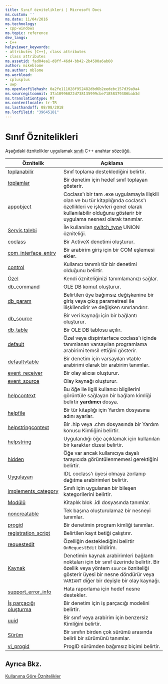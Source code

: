 ```yaml
---
title: Sınıf öznitelikleri | Microsoft Docs
ms.custom: ''
ms.date: 11/04/2016
ms.technology:
- cpp-windows
ms.topic: reference
dev_langs:
- C++
helpviewer_keywords:
- attributes [C++], class attributes
- class attributes
ms.assetid: fad04ea1-d8ff-46d4-bb42-2b4500a6ab60
author: mikeblome
ms.author: mblome
ms.workload:
- cplusplus
- uwp
ms.openlocfilehash: 0a2fe111028f952482dbd6b2eedebc157d39a9a4
ms.sourcegitcommit: 37a10996022d738135999cbe71858379386bab3d
ms.translationtype: MT
ms.contentlocale: tr-TR
ms.lasthandoff: 08/08/2018
ms.locfileid: "39645181"
---
```

# <a name="class-attributes"></a>Sınıf Öznitelikleri
Aşağıdaki öznitelikler uygulamak [sınıfı](../cpp/class-cpp.md) C++ anahtar sözcüğü.  
  
|Öznitelik|Açıklama|  
|---------------|-----------------|  
|[toplanabilir](../windows/aggregatable.md)|Sınıf toplama desteklediğini belirtir.|  
|[toplamlar](../windows/aggregates.md)|Bir denetim için hedef sınıf toplayan gösterir.|  
|[appobject](../windows/appobject.md)|Coclass'ı bir tam .exe uygulamayla ilişkili olan ve bu tür kitaplığında coclass'ı özellikleri ve işlevleri genel olarak kullanılabilir olduğunu gösterir bir uygulama nesnesi olarak tanımlar.|  
|[Servis talebi](../windows/case-cpp.md)|İle kullanılan [switch_type](../windows/switch-type.md) UNION özniteliği.|  
|[coclass](../windows/coclass.md)|Bir ActiveX denetimi oluşturur.|  
|[com_interface_entry](../windows/com-interface-entry-cpp.md)|Bir arabirim giriş için bir COM eşlemesi ekler.|  
|[control](../windows/control.md)|Kullanıcı tanımlı tür bir denetimi olduğunu belirtir.|  
|[Özel](../windows/custom-cpp.md)|Kendi özniteliğinizi tanımlamanızı sağlar.|  
|[db_command](../windows/db-command.md)|OLE DB komut oluşturur.|  
|[db_param](../windows/db-param.md)|Belirtilen üye bağımsız değişkenine bir giriş veya çıkış parametresi ile ilişkilendirir ve değişken sınırlandırır.|  
|[db_source](../windows/db-source.md)|Bir veri kaynağı için bir bağlantı oluşturur.|  
|[db_table](../windows/db-table.md)|Bir OLE DB tablosu açılır.|  
|[default](../windows/default-cpp.md)|Özel veya dispinterface coclass'ı içinde tanımlanan varsayılan programlama arabirimi temsil ettiğini gösterir.|  
|[defaultvtable](../windows/defaultvtable.md)|Bir denetim için varsayılan vtable arabirimi olarak bir arabirim tanımlar.|  
|[event_receiver](../windows/event-receiver.md)|Bir olay alıcısı oluşturur.|  
|[event_source](../windows/event-source.md)|Olay kaynağı oluşturur.|  
|[helpcontext](../windows/helpcontext.md)|Bu öğe ile ilgili kullanıcı bilgilerini görüntüle sağlayan bir bağlam kimliği belirtir **yardımcı** dosya.|  
|[helpfile](../windows/helpfile.md)|Bir tür kitaplığı için Yardım dosyasına adını ayarlar.|  
|[helpstringcontext](../windows/helpstringcontext.md)|Bir .hlp veya .chm dosyasında bir Yardım konusu Kimliğini belirtir.|  
|[helpstring](../windows/helpstring.md)|Uygulandığı öğe açıklamak için kullanılan bir karakter dizesi belirtir.|  
|[hidden](../windows/hidden.md)|Öğe var ancak kullanıcıya dayalı tarayıcıda görüntülenmemesi gerektiğini belirtir.|  
|[Uygulayan](../windows/implements-cpp.md)|IDL coclass'ı üyesi olmaya zorlanıp dağıtma arabirimleri belirtir.|  
|[implements_category](../windows/implements-category.md)|Sınıfı için uygulanan bir bileşen kategorilerini belirtir.|  
|[Modülü](../windows/module-cpp.md)|Kitaplık blok .idl dosyasında tanımlar.|  
|[noncreatable](../windows/noncreatable.md)|Tek başına oluşturulamaz bir nesneyi tanımlar.|  
|[progid](../windows/progid.md)|Bir denetimin program kimliği tanımlar.|  
|[registration_script](../windows/registration-script.md)|Belirtilen kayıt betiği çalıştırır.|  
|[requestedit](../windows/requestedit.md)|Özelliğin desteklediğini belirtir `OnRequestEdit` bildirim.|  
|[Kaynak](../windows/source-cpp.md)|Denetimin kaynak arabirimleri bağlantı noktaları için bir sınıf üzerinde belirtir. Bir özellik veya yöntem `source` özniteliği gösterir üyesi bir nesne döndürür veya `VARIANT` diğer bir deyişle bir olay kaynağı.|  
|[support_error_info](../windows/support-error-info.md)|Hata raporlama için hedef nesne destekler.|  
|[İş parçacığı oluşturma](../windows/threading-cpp.md)|Bir denetim için iş parçacığı modelini belirtir.|  
|[uuid](../windows/uuid-cpp-attributes.md)|Bir sınıf veya arabirim için benzersiz Kimliğini belirtir.|  
|[Sürüm](../windows/version-cpp.md)|Bir sınıfın birden çok sürümü arasında belirli bir sürümünü tanımlar.|  
|[vi_progid](../windows/vi-progid.md)|ProgID sürümden bağımsız biçimi belirtir.|  
  
## <a name="see-also"></a>Ayrıca Bkz.  
 [Kullanıma Göre Öznitelikler](../windows/attributes-by-usage.md)